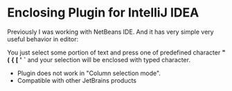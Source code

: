 Enclosing Plugin for IntelliJ IDEA
==================================

Previously I was working with NetBeans IDE. And it has very simple very useful behavior in editor:

You just select some portion of text and press one of predefined character **"** **(** **{** **[** **'** **`** and your
selection will be enclosed with typed character.

* Plugin does not work in "Column selection mode".
* Compatible with other JetBrains products
